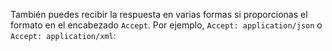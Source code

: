 También puedes recibir la respuesta en varias formas si proporcionas el formato en el encabezado `Accept`. Por ejemplo, `Accept: application/json` o `Accept: application/xml`:
